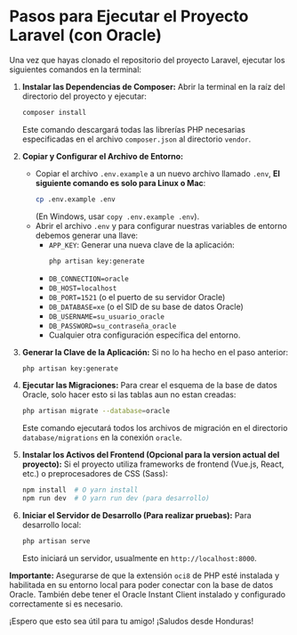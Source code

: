 # Pasos para Ejecutar el Proyecto Laravel (con Oracle)

Una vez que hayas clonado el repositorio del proyecto Laravel, ejecutar los siguientes comandos en la terminal:

1.  **Instalar las Dependencias de Composer:**
    Abrir la terminal en la raíz del directorio del proyecto y ejecutar:
    ```bash
    composer install
    ```
    Este comando descargará todas las librerías PHP necesarias especificadas en el archivo `composer.json` al directorio `vendor`.

2.  **Copiar y Configurar el Archivo de Entorno:**
    * Copiar el archivo `.env.example` a un nuevo archivo llamado `.env`, **El siguiente comando es solo para Linux o Mac**:
        ```bash
        cp .env.example .env
        ```
        (En Windows, usar `copy .env.example .env`).
    * Abrir el archivo `.env` y para configurar nuestras variables de entorno debemos generar una llave:
        * `APP_KEY`: Generar una nueva clave de la aplicación:
            ```bash
            php artisan key:generate
            ```
        * `DB_CONNECTION=oracle`
        * `DB_HOST=localhost` 
        * `DB_PORT=1521` (o el puerto de su servidor Oracle)
        * `DB_DATABASE=xe` (o el SID de su base de datos Oracle)
        * `DB_USERNAME=su_usuario_oracle`
        * `DB_PASSWORD=su_contraseña_oracle`
        * Cualquier otra configuración específica del entorno.

3.  **Generar la Clave de la Aplicación:**
    Si no lo ha hecho en el paso anterior:
    ```bash
    php artisan key:generate
    ```

4.  **Ejecutar las Migraciones:**
    Para crear el esquema de la base de datos Oracle, solo hacer esto si las tablas aun no estan creadas:
    ```bash
    php artisan migrate --database=oracle
    ```
    Este comando ejecutará todos los archivos de migración en el directorio `database/migrations` en la conexión `oracle`.

5.  **Instalar los Activos del Frontend (Opcional para la version actual del proyecto):**
    Si el proyecto utiliza frameworks de frontend (Vue.js, React, etc.) o preprocesadores de CSS (Sass):
    ```bash
    npm install  # O yarn install
    npm run dev  # O yarn run dev (para desarrollo)
    ```

6.  **Iniciar el Servidor de Desarrollo (Para realizar pruebas):**
    Para desarrollo local:
    ```bash
    php artisan serve
    ```
    Esto iniciará un servidor, usualmente en `http://localhost:8000`.

**Importante:** Asegurarse de que la extensión `oci8` de PHP esté instalada y habilitada en su entorno local para poder conectar con la base de datos Oracle. También debe tener el Oracle Instant Client instalado y configurado correctamente si es necesario.

¡Espero que esto sea útil para tu amigo! ¡Saludos desde Honduras!